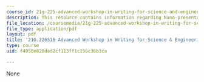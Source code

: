 ```yaml
---
course_id: 21g-225-advanced-workshop-in-writing-for-science-and-engineering-els-spring-2016
description: This resource contains information regarding Nano-presentations.
file_location: /coursemedia/21g-225-advanced-workshop-in-writing-for-science-and-engineering-els-spring-2016/f4058e820dad2cf113ff1c156c36b3ca_MIT21G_225S16_Nano.pdf
file_type: application/pdf
layout: pdf
title: '21G.226S16 Advanced Workshop in Writing for Science & Engineering: Nano-presentations'
type: course
uid: f4058e820dad2cf113ff1c156c36b3ca

---
```

None